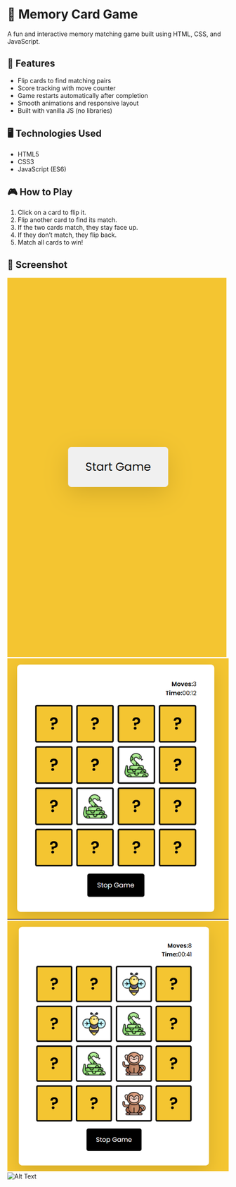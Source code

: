 # 🧠 Memory Card Game

A fun and interactive memory matching game built using HTML, CSS, and JavaScript.

## 🚀 Features

- Flip cards to find matching pairs
- Score tracking with move counter
- Game restarts automatically after completion
- Smooth animations and responsive layout
- Built with vanilla JS (no libraries)

## 🖥️ Technologies Used

- HTML5
- CSS3
- JavaScript (ES6)

## 🎮 How to Play

1. Click on a card to flip it.
2. Flip another card to find its match.
3. If the two cards match, they stay face up.
4. If they don’t match, they flip back.
5. Match all cards to win!

## 🧩 Screenshot
![Alt Text](https://github.com/KEERTI930/Memory-card/blob/main/Screenshot%20(218).png?raw=true)
![Alt Text](https://github.com/KEERTI930/Memory-card/blob/main/Screenshot%20(210).png?raw=true)
![Alt Text](https://github.com/KEERTI930/Memory-card/blob/main/Screenshot%20(211).png?raw=true)
![Alt Text]()
